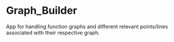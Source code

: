 # Graph_Builder
App for handling function graphs and different relevant points/lines associated with their respective graph.
